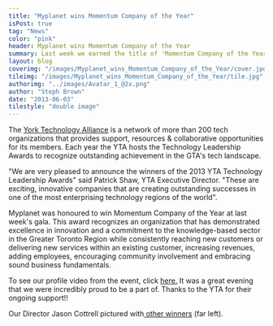 ```yaml
---
title: "Myplanet wins Momentum Company of the Year"
isPost: true
tag: "News"
color: "pink"
header: Myplanet wins Momentum Company of the Year
summary: Last week we earned the title of 'Momentum Company of the Year' at York Tech Alliance's Technology Leadership Awards.
layout: blog
coverimg: "/images/Myplanet_wins_Momentum_Company_of_the_Year/cover.jpg"
tileimg: "/images/Myplanet_wins_Momentum_Company_of_the_Year/tile.jpg"
authorimg: "../images/Avatar_1_@2x.png"
author: "Steph Brown"
date: "2013-06-03"
tilestyle: "double image"
---
```


The [York Technology Alliance](http://www.yorktech.ca/) is a network of more than 200 tech organizations that provides support, resources &amp; collaborative opportunities for its members. Each year the YTA hosts the Technology Leadership Awards to recognize outstanding achievement in the GTA's tech landscape. 

"We are very pleased to announce the winners of the 2013 YTA Technology Leadership Awards" said Patrick Shaw, YTA Executive Director. "These are exciting, innovative companies that are creating outstanding successes in one of the most enterprising technology regions of the world".

Myplanet was honoured to win Momentum Company of the Year at last week's gala. This award recognizes an organization that has demonstrated excellence in innovation and a commitment to the knowledge-based sector in the Greater Toronto Region while consistently reaching new customers or delivering new services within an existing customer, increasing revenues, adding employees, encouraging community involvement and embracing sound business fundamentals.

To see our profile video from the event, click [here.](https://vimeo.com/67731276) It was a great evening that we were incredibly proud to be a part of. Thanks to the YTA for their ongoing support!!

Our Director Jason Cottrell pictured with[ other winners](http://www.yorktech.ca/ytanews?mode=PostView&amp;bmi=1306493) (far left).









  